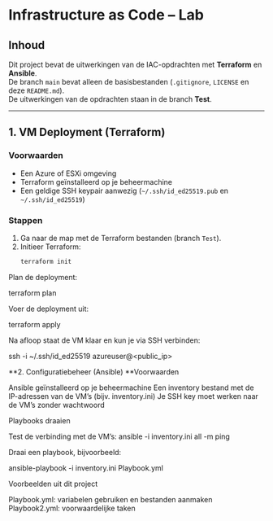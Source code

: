 # Infrastructure as Code – Lab

## Inhoud
Dit project bevat de uitwerkingen van de IAC-opdrachten met **Terraform** en **Ansible**.  
De branch `main` bevat alleen de basisbestanden (`.gitignore`, `LICENSE` en deze `README.md`).  
De uitwerkingen van de opdrachten staan in de branch **Test**.

---

## 1. VM Deployment (Terraform)

### Voorwaarden
- Een Azure of ESXi omgeving
- Terraform geïnstalleerd op je beheermachine
- Een geldige SSH keypair aanwezig (`~/.ssh/id_ed25519.pub` en `~/.ssh/id_ed25519`)

### Stappen
1. Ga naar de map met de Terraform bestanden (branch `Test`).
2. Initieer Terraform:
   ```bash
   terraform init

Plan de deployment:

terraform plan

Voer de deployment uit:

terraform apply

Na afloop staat de VM klaar en kun je via SSH verbinden:

ssh -i ~/.ssh/id_ed25519 azureuser@<public_ip>

**2. Configuratiebeheer (Ansible) 
**Voorwaarden

Ansible geïnstalleerd op je beheermachine
Een inventory bestand met de IP-adressen van de VM’s (bijv. inventory.ini)
Je SSH key moet werken naar de VM’s zonder wachtwoord

Playbooks draaien

Test de verbinding met de VM’s:
ansible -i inventory.ini all -m ping

Draai een playbook, bijvoorbeeld:

ansible-playbook -i inventory.ini Playbook.yml

Voorbeelden uit dit project




Playbook.yml: variabelen gebruiken en bestanden aanmaken
Playbook2.yml: voorwaardelijke taken
